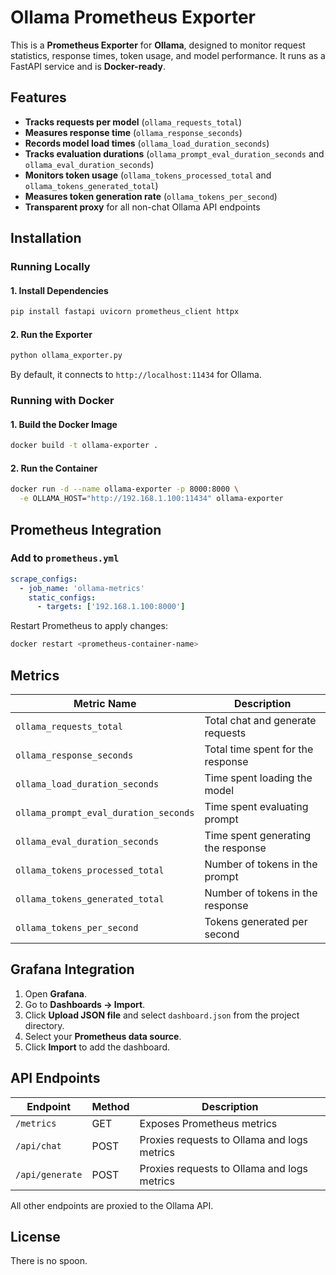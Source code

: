 # Ollama Prometheus Exporter

This is a **Prometheus Exporter** for **Ollama**, designed to monitor request statistics, response times, token usage, and model performance. It runs as a FastAPI service and is **Docker-ready**.

## Features
- **Tracks requests per model** (`ollama_requests_total`)
- **Measures response time** (`ollama_response_seconds`)
- **Records model load times** (`ollama_load_duration_seconds`)
- **Tracks evaluation durations** (`ollama_prompt_eval_duration_seconds` and `ollama_eval_duration_seconds`)
- **Monitors token usage** (`ollama_tokens_processed_total` and `ollama_tokens_generated_total`)
- **Measures token generation rate** (`ollama_tokens_per_second`)
- **Transparent proxy** for all non-chat Ollama API endpoints

## Installation

### Running Locally

#### 1. Install Dependencies
```sh
pip install fastapi uvicorn prometheus_client httpx
```

#### 2. Run the Exporter
```sh
python ollama_exporter.py
```
By default, it connects to `http://localhost:11434` for Ollama.

### Running with Docker

#### 1. Build the Docker Image
```sh
docker build -t ollama-exporter .
```

#### 2. Run the Container
```sh
docker run -d --name ollama-exporter -p 8000:8000 \
  -e OLLAMA_HOST="http://192.168.1.100:11434" ollama-exporter
```

## Prometheus Integration

### Add to `prometheus.yml`
```yaml
scrape_configs:
  - job_name: 'ollama-metrics'
    static_configs:
      - targets: ['192.168.1.100:8000']
```
Restart Prometheus to apply changes:
```sh
docker restart <prometheus-container-name>
```

## Metrics
| Metric Name | Description |
|------------|-------------|
| `ollama_requests_total` | Total chat and generate requests |
| `ollama_response_seconds` | Total time spent for the response |
| `ollama_load_duration_seconds` | Time spent loading the model |
| `ollama_prompt_eval_duration_seconds` | Time spent evaluating prompt |
| `ollama_eval_duration_seconds` | Time spent generating the response |
| `ollama_tokens_processed_total` | Number of tokens in the prompt |
| `ollama_tokens_generated_total` | Number of tokens in the response |
| `ollama_tokens_per_second` | Tokens generated per second |

## Grafana Integration
1. Open **Grafana**.
2. Go to **Dashboards → Import**.
3. Click **Upload JSON file** and select `dashboard.json` from the project directory.
4. Select your **Prometheus data source**.
5. Click **Import** to add the dashboard.

## API Endpoints
| Endpoint | Method | Description |
|----------|--------|-------------|
| `/metrics` | GET | Exposes Prometheus metrics |
| `/api/chat` | POST | Proxies requests to Ollama and logs metrics |
| `/api/generate` | POST | Proxies requests to Ollama and logs metrics |

All other endpoints are proxied to the Ollama API.

## License
There is no spoon.
